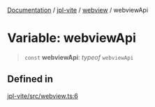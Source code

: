 [Documentation](../../../packages.md) / [jpl-vite](../../index.md) / [webview](../index.md) / webviewApi

# Variable: webviewApi

> `const` **webviewApi**: _typeof_ `webviewApi`

## Defined in

[jpl-vite/src/webview.ts:6](https://github.com/rxliuli/joplin-utils/blob/856dd8cbf75fe71932485581a99ca0e4ebcdd5e8/packages/jpl-vite/src/webview.ts#L6)
